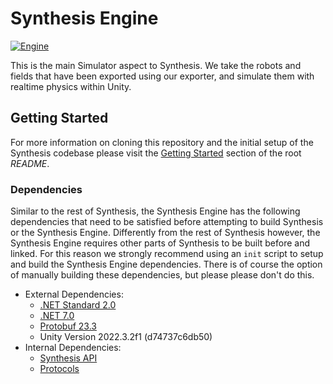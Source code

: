 # Synthesis Engine

[![Engine](https://github.com/Autodesk/synthesis/actions/workflows/Engine.yml/badge.svg?branch=master)](https://github.com/Autodesk/synthesis/actions/workflows/Engine.yml)

This is the main Simulator aspect to Synthesis. We take the robots and fields that have been exported using our exporter, and simulate them with realtime physics within Unity.

## Getting Started

For more information on cloning this repository and the initial setup of the Synthesis codebase please visit the [Getting Started](../README.md#getting-started) section of the root *README*.

### Dependencies

Similar to the rest of Synthesis, the Synthesis Engine has the following dependencies that need to be satisfied before attempting to build Synthesis or the Synthesis Engine. Differently from the rest of Synthesis however, the Synthesis Engine requires other parts of Synthesis to be built before and linked. For this reason we strongly recommend using an `init` script to setup and build the Synthesis Engine dependencies. There is of course the option of manually building these dependencies, but please please don't do this.

- External Dependencies:
  - [.NET Standard 2.0](https://learn.microsoft.com/en-us/dotnet/standard/net-standard?tabs=net-standard-1-0)
  - [.NET 7.0](https://dotnet.microsoft.com/en-us/download/dotnet/7.0)
  - [Protobuf 23.3](https://github.com/protocolbuffers/protobuf/releases/tag/v23.3)
  - Unity Version 2022.3.2f1 (d74737c6db50)
- Internal Dependencies:
  - [Synthesis API](/../api/)
  - [Protocols](/../protocols/)

<!-- # Building

You can either follow the setup or run the `init` scripts at the [root](/) of the repository:
- For Windows: `$ init.bat`
- For Linux/Macos: `$ ./init.sh`

### Requirements
- [Unity 2021.3.9f1](https://unity.com/releases/editor/whats-new/2021.3.9)
- [.NET](https://dotnet.microsoft.com/en-us/download/visual-studio-sdks)
    - I suggest .NET 6, though many compile .NET Standard Libs
- [Protobuf Compiler v3.19.4](https://github.com/protocolbuffers/protobuf/releases/tag/v3.19.4)
## Prerequisites
### Synthesis API
1. Navigate to the [API README](/api/README.md) and follow the build instructions.
2. Run the `post_build` script to copy the built binaries into engine.
    - For Windows: `$ post_build.bat`
    - For Linux/Macos: `$ ./post_build.sh`
### Nuget Dependencies
1. Navigate to [EngineDeps](/engine/EngineDeps/) and follow the [README](/engine/EngineDeps/README.md) to install the dependencies.
## Compiling
1. Open the [engine](/engine/) directory with Unity.
    - It will likely ask whether or not you wish to enter into safe mode. Just click ignore.
2. Navigate inside Unity to the `Assets/Scenes` directory.
3. Double-click `MainScene` to open the main scene inside of Unity.
4. Either click the play button above to play within the Unity Editor or locate the build menu under `File -> Build Settings...` -->

